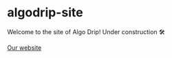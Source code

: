 # algodrip-site
Welcome to the site of Algo Drip! Under construction 🛠️

[Our website](http://algodrip.nafu.me/)
